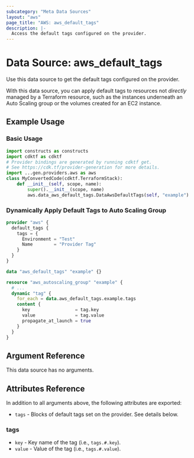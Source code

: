 ```yaml
---
subcategory: "Meta Data Sources"
layout: "aws"
page_title: "AWS: aws_default_tags"
description: |-
  Access the default tags configured on the provider.
---
```


# Data Source: aws_default_tags

Use this data source to get the default tags configured on the provider.

With this data source, you can apply default tags to resources not _directly_ managed by a Terraform resource, such as the instances underneath an Auto Scaling group or the volumes created for an EC2 instance.

## Example Usage

### Basic Usage

```python
import constructs as constructs
import cdktf as cdktf
# Provider bindings are generated by running cdktf get.
# See https://cdk.tf/provider-generation for more details.
import ...gen.providers.aws as aws
class MyConvertedCode(cdktf.TerraformStack):
    def __init__(self, scope, name):
        super().__init__(scope, name)
        aws.data_aws_default_tags.DataAwsDefaultTags(self, "example")
```

### Dynamically Apply Default Tags to Auto Scaling Group

```terraform
provider "aws" {
  default_tags {
    tags = {
      Environment = "Test"
      Name        = "Provider Tag"
    }
  }
}

data "aws_default_tags" "example" {}

resource "aws_autoscaling_group" "example" {
  # ...
  dynamic "tag" {
    for_each = data.aws_default_tags.example.tags
    content {
      key                 = tag.key
      value               = tag.value
      propagate_at_launch = true
    }
  }
}
```

## Argument Reference

This data source has no arguments.

## Attributes Reference

In addition to all arguments above, the following attributes are exported:

* `tags` - Blocks of default tags set on the provider. See details below.

### tags

* `key` - Key name of the tag (i.e., `tags.#.key`).
* `value` - Value of the tag (i.e., `tags.#.value`).

<!-- cache-key: cdktf-0.17.0-pre.15 input-30d1ea8d35f29ac1b4a17536131d25b5d02e94cf01b596296c1aa2bb09536fdb -->